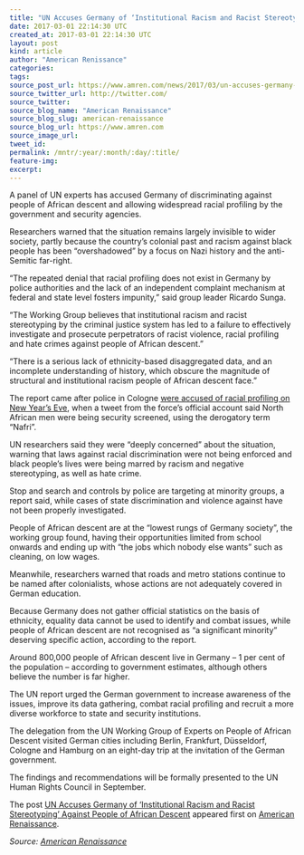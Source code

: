 ```yaml
---
title: "UN Accuses Germany of ‘Institutional Racism and Racist Stereotyping’ Against People of African Descent"
date: 2017-03-01 22:14:30 UTC
created_at: 2017-03-01 22:14:30 UTC
layout: post
kind: article
author: "American Renissance"
categories: 
tags: 
source_post_url: https://www.amren.com/news/2017/03/un-accuses-germany-institutional-racism-racist-stereotyping-people-african-descent/
source_twitter_url: http://twitter.com/
source_twitter: 
source_blog_name: "American Renaissance"
source_blog_slug: american-renaissance
source_blog_url: https://www.amren.com
source_image_url: 
tweet_id:
permalink: /mntr/:year/:month/:day/:title/
feature-img: 
excerpt:
---
```

<div id="fb-root"></div>
<p>A panel of UN experts has accused Germany of discriminating against people of African descent and allowing widespread racial profiling by the government and security agencies.</p>
<p>Researchers warned that the situation remains largely invisible to wider society, partly because the country’s colonial past and racism against black people has been “overshadowed” by a focus on Nazi history and the anti-Semitic far-right.</p>
<p>“The repeated denial that racial profiling does not exist in Germany by police authorities and the lack of an independent complaint mechanism at federal and state level fosters impunity,” said group leader Ricardo Sunga.</p>
<p>“The Working Group believes that institutional racism and racist stereotyping by the criminal justice system has led to a failure to effectively investigate and prosecute perpetrators of racist violence, racial profiling and hate crimes against people of African descent.”</p>
<p>“There is a serious lack of ethnicity-based disaggregated data, and an incomplete understanding of history, which obscure the magnitude of structural and institutional racism people of African descent face.”</p>
<p>The report came after police in Cologne <a href="http://www.independent.co.uk/news/world/europe/cologne-police-deny-accusations-of-racial-profiling-after-new-years-screening-tweet-a7504981.html">were accused of racial profiling on New Year’s Eve</a>, when a tweet from the force’s official account said North African men were being security screened, using the derogatory term “Nafri”.</p>
<p>UN researchers said they were “deeply concerned” about the situation, warning that laws against racial discrimination were not being enforced and black people’s lives were being marred by racism and negative stereotyping, as well as hate crime.</p>
<p>Stop and search and controls by police are targeting at minority groups, a report said, while cases of state discrimination and violence against have not been properly investigated.</p>
<p>People of African descent are at the “lowest rungs of Germany society”, the working group found, having their opportunities limited from school onwards and ending up with “the jobs which nobody else wants” such as cleaning, on low wages.</p>
<p>Meanwhile, researchers warned that roads and metro stations continue to be named after colonialists, whose actions are not adequately covered in German education.</p>
<p>Because Germany does not gather official statistics on the basis of ethnicity, equality data cannot be used to identify and combat issues, while people of African descent are not recognised as “a significant minority” deserving specific action, according to the report.</p>
<p>Around 800,000 people of African descent live in Germany – 1 per cent of the population – according to government estimates, although others believe the number is far higher.</p>
<p>The UN report urged the German government to increase awareness of the issues, improve its data gathering, combat racial profiling and recruit a more diverse workforce to state and security institutions.</p>
<p>The delegation from the UN Working Group of Experts on People of African Descent visited German cities including Berlin, Frankfurt, Düsseldorf, Cologne and Hamburg on an eight-day trip at the invitation of the German government.</p>
<p>The findings and recommendations will be formally presented to the UN Human Rights Council in September.</p>
<p>The post <a rel="nofollow" href="https://www.amren.com/news/2017/03/un-accuses-germany-institutional-racism-racist-stereotyping-people-african-descent/">UN Accuses Germany of ‘Institutional Racism and Racist Stereotyping’ Against People of African Descent</a> appeared first on <a rel="nofollow" href="https://www.amren.com">American Renaissance</a>.</p><div class="">
    <i>Source: <a href="https://www.amren.com">American Renaissance</a></i>
</div>
